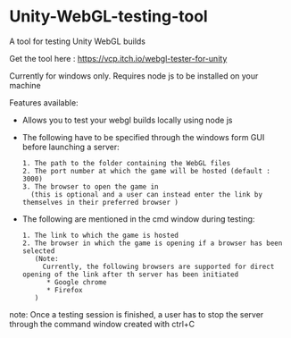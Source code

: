 # Unity-WebGL-testing-tool
A tool for testing Unity WebGL builds 

Get the tool here : https://vcp.itch.io/webgl-tester-for-unity

Currently for windows only. Requires node js to be installed on your machine 

Features available:
   - Allows you to test your webgl builds locally using node js
   - The following have to be specified through the windows form GUI before launching a server:
   
         1. The path to the folder containing the WebGL files
         2. The port number at which the game will be hosted (default : 3000)
         3. The browser to open the game in 
           (this is optional and a user can instead enter the link by themselves in their preferred browser )
   - The following are mentioned in the cmd window during testing:
   
         1. The link to which the game is hosted
         2. The browser in which the game is opening if a browser has been selected
            (Note:
              Currently, the following browsers are supported for direct opening of the link after th server has been initiated
               * Google chrome
               * Firefox
            )
note:
   Once a testing session is finished, a user has to stop the server through the command window created with ctrl+C
